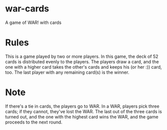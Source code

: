 # war-cards
A game of WAR! with cards 

# Rules
This is a game played by two or more players.
In this game, the deck of 52 cards is distributed evenly to the players.
The players draw a card, and the one with a higher card takes the other's cards and keeps his (or her :)) card, too.
The last player with any remaining card(s) is the winner.

# Note
If there's a tie in cards, the players go to WAR.
In a WAR, players pick three cards; if they cannot, they've lost the WAR.
The last out of the three cards is turned out, and the one with the highest card wins the WAR, and the game proceeds to the next round.

